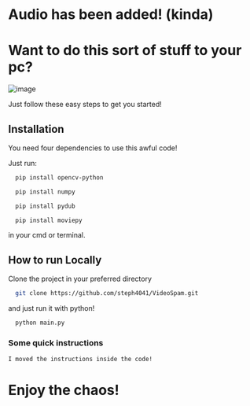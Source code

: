 # Audio has been added! (kinda)

# Want to do this sort of stuff to your pc?
![image](https://github.com/steph4041/VideoSpam/assets/82727066/fe701212-32fc-4ba4-9c23-5cecfdf0e912)

Just follow these easy steps to get you started!

## Installation

You need four dependencies to use this awful code!

Just run:
```bash
  pip install opencv-python
```
```bash
  pip install numpy
```
```bash
  pip install pydub
```
```bash
  pip install moviepy
```

in your cmd or terminal.

## How to run Locally

Clone the project in your preferred directory

```bash
  git clone https://github.com/steph4041/VideoSpam.git
```

and just run it with python!

```bash
  python main.py
```

### Some quick instructions
```text
I moved the instructions inside the code!
```
# Enjoy the chaos!

